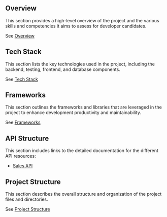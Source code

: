 ## Overview
This section provides a high-level overview of the project and the various skills and competencies it aims to assess for developer candidates. 

See [Overview](/.doc/overview.md)

## Tech Stack
This section lists the key technologies used in the project, including the backend, testing, frontend, and database components. 

See [Tech Stack](/.doc/tech-stack.md)

## Frameworks
This section outlines the frameworks and libraries that are leveraged in the project to enhance development productivity and maintainability. 

See [Frameworks](/.doc/frameworks.md)


## API Structure
This section includes links to the detailed documentation for the different API resources:
- [Sales API](/.doc/sales-api.md)


## Project Structure
This section describes the overall structure and organization of the project files and directories. 

See [Project Structure](/.doc/project-structure.md)